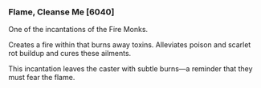 ### Flame, Cleanse Me [6040]

One of the incantations of the Fire Monks.

Creates a fire within that burns away toxins. Alleviates poison and scarlet rot buildup and cures these ailments.

This incantation leaves the caster with subtle burns—a reminder that they must fear the flame.